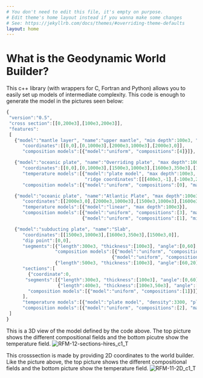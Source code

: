 ```yaml
---
# You don't need to edit this file, it's empty on purpose.
# Edit theme's home layout instead if you wanna make some changes
# See: https://jekyllrb.com/docs/themes/#overriding-theme-defaults
layout: home
---
```

What is the Geodynamic World Builder?
====================================
This c++ library (with wrappers for C, Fortran and Python) allows you to easily set up
models of intermediate complexity. This code is enough to generate the model in the pictures seen below:
 ```js
{
  "version":"0.5",
  "cross section":[[0,200e3],[100e3,200e3]],
  "features":
  [
    {"model":"mantle layer", "name":"upper mantle", "min depth":100e3, "max depth":660e3,
       "coordinates":[[0,0],[0,1000e3],[2000e3,1000e3],[2000e3,0]],
       "composition models":[{"model":"uniform", "compositions":[4]}]},

    {"model":"oceanic plate", "name":"Overriding plate", "max depth":100e3,
       "coordinates":[[0,0],[0,1000e3],[1500e3,1000e3],[1600e3,350e3],[1500e3,0]],
       "temperature models":[{"model":"plate model", "max depth":100e3, "spreading velocity":0.01,
                              "ridge coordinates":[[[400e3,-1],[-100e3,2000e3]]]}],
       "composition models":[{"model":"uniform", "compositions":[0], "max depth":100e3}]},

    {"model":"oceanic plate", "name":"Atlantic Plate", "max depth":100e3,
       "coordinates":[[2000e3,0],[2000e3,1000e3],[1500e3,1000e3],[1600e3,350e3],[1500e3,0]],
       "temperature models":[{"model":"linear", "max depth":100e3}],
       "composition models":[{"model":"uniform", "compositions":[3], "max depth":50e3},
                             {"model":"uniform", "compositions":[1], "min depth":50e3}]},

    {"model":"subducting plate", "name":"Slab",
       "coordinates":[[1500e3,1000e3],[1600e3,350e3],[1500e3,0]],
       "dip point":[0,0],
       "segments":[{"length":300e3, "thickness":[100e3], "angle":[0,60],
                   "composition models":[{"model":"uniform", "compositions":[3], "max distance slab top":50e3},
                                        {"model":"uniform", "compositions":[2], "min distance slab top":50e3}]},
                   {"length":500e3, "thickness":[100e3], "angle":[60,20]}],
       "sections":[
         {"coordinate":0,
        "segments":[{"length":300e3, "thickness":[100e3], "angle":[0,60]},
                    {"length":400e3, "thickness":[100e3,50e3], "angle":[60]}],
         "composition models":[{"model":"uniform", "compositions":[1]}]}
       ],
       "temperature models":[{"model":"plate model", "density":3300, "plate velocity":0.02 }],
       "composition models":[{"model":"uniform", "compositions":[2], "max distance slab top":100e3}]}
  ]
}
```
This is a 3D view of the model defined by the code above. The top picture shows the different compositional fields and the bottom picutre show the temperature field.
![RFM-12-sections-hires_c1_T](https://user-images.githubusercontent.com/7631629/116262023-7d989d80-a778-11eb-8f6e-fd84111a588a.png)


This crosssection is made by providing 2D coordinates to the world builder. Like the picture above, the top picture shows the different compositional fields and the bottom picture show the temperature field.
![RFM-11-2D_c1_T](https://user-images.githubusercontent.com/7631629/116261338-d451a780-a777-11eb-82e0-5225c7b884ea.png)


